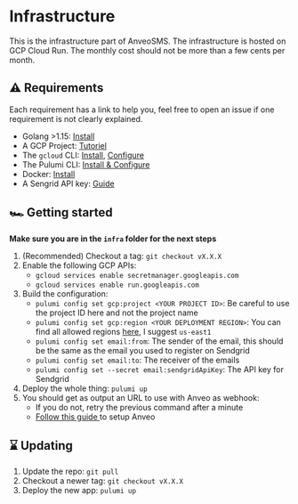 # Infrastructure

This is the infrastructure part of AnveoSMS. The infrastructure is hosted on GCP Cloud Run.
The monthly cost should not be more than a few cents per month.

## ⚠️ Requirements

Each requirement has a link to help you, feel free to open an issue if one requirement is not clearly explained.

- Golang >1.15: [Install](https://golang.org/doc/install)
- A GCP Project: [Tutoriel](https://www.techrepublic.com/article/how-to-create-your-first-project-on-google-cloud-platform/)
- The `gcloud` CLI: [Install](https://cloud.google.com/sdk/docs/install), [Configure](https://cloud.google.com/sdk/docs/initializing)
- The Pulumi CLI: [Install & Configure](https://www.pulumi.com/docs/get-started/install/)
- Docker: [Install](https://docs.docker.com/desktop/)
- A Sengrid API key: [Guide](https://github.com/Sytten/AnveoSMS/blob/main/docs/SENDGRID.md)

## 🏎️ Getting started

**Make sure you are in the `infra` folder for the next steps**

1. (Recommended) Checkout a tag: `git checkout vX.X.X`
2. Enable the following GCP APIs:
   - `gcloud services enable secretmanager.googleapis.com`
   - `gcloud services enable run.googleapis.com`
3. Build the configuration:
   - `pulumi config set gcp:project <YOUR PROJECT ID>`: Be careful to use the project ID here and not the project name
   - `pulumi config set gcp:region <YOUR DEPLOYMENT REGION>`: You can find all allowed regions [here](https://cloud.google.com/run/docs/locations), I suggest `us-east1`
   - `pulumi config set email:from`: The sender of the email, this should be the same as the email you used to register on Sendgrid
   - `pulumi config set email:to`: The receiver of the emails
   - `pulumi config set --secret email:sendgridApiKey`: The API key for Sendgrid
4. Deploy the whole thing: `pulumi up`
5. You should get as output an URL to use with Anveo as webhook:
   - If you do not, retry the previous command after a minute
   - [Follow this guide ](https://github.com/Sytten/AnveoSMS/blob/main/docs/ANVEO.md) to setup Anveo

## ⌛ Updating

1. Update the repo: `git pull`
2. Checkout a newer tag: `git checkout vX.X.X`
3. Deploy the new app: `pulumi up`
